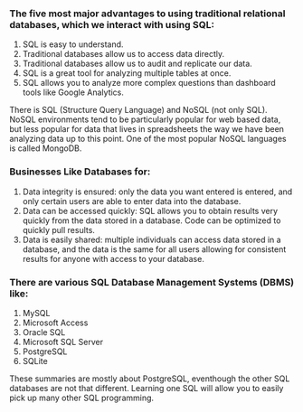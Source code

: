 ### The five most major advantages to using traditional relational databases, which we interact with using SQL:
1. SQL is easy to understand.
2. Traditional databases allow us to access data directly.
3. Traditional databases allow us to audit and replicate our data.
4. SQL is a great tool for analyzing multiple tables at once.
5. SQL allows you to analyze more complex questions than dashboard tools like Google Analytics.

There is SQL (Structure Query Language) and NoSQL (not only SQL). NoSQL environments tend to be particularly popular for web based data, but less popular for data that lives in spreadsheets the way we have been analyzing data up to this point. One of the most popular NoSQL languages is called MongoDB.

### Businesses Like Databases for:
1. Data integrity is ensured: only the data you want entered is entered, and only certain users are able to enter data into the database.
2. Data can be accessed quickly: SQL allows you to obtain results very quickly from the data stored in a database. Code can be optimized to quickly pull results.
3. Data is easily shared: multiple individuals can access data stored in a database, and the data is the same for all users allowing for consistent results for anyone with access to your database.

### There are various SQL Database Management Systems (DBMS) like:
1. MySQL
2. Microsoft Access
3. Oracle SQL
4. Microsoft SQL Server
5. PostgreSQL
6. SQLite

These summaries are mostly about PostgreSQL, eventhough the other SQL databases are not that different. Learning one SQL will allow you to easily pick up many other SQL programming.
